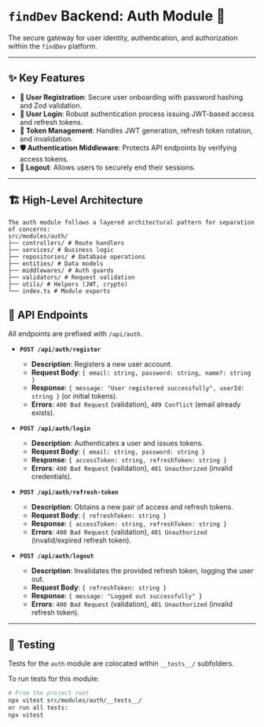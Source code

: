 # `findDev` Backend: Auth Module 🔐

The secure gateway for user identity, authentication, and authorization within the `findDev` platform.

---

## ✨ Key Features

- **📝 User Registration**: Secure user onboarding with password hashing and Zod validation.
- **🔑 User Login**: Robust authentication process issuing JWT-based access and refresh tokens.
- **🔄 Token Management**: Handles JWT generation, refresh token rotation, and invalidation.
- **🛡️ Authentication Middleware**: Protects API endpoints by verifying access tokens.
- **🚪 Logout**: Allows users to securely end their sessions.

---

## 🏗️ High-Level Architecture

```
The auth module follows a layered architectural pattern for separation of concerns:
src/modules/auth/
├── controllers/ # Route handlers
├── services/ # Business logic
├── repositories/ # Database operations
├── entities/ # Data models
├── middlewares/ # Auth guards
├── validators/ # Request validation
├── utils/ # Helpers (JWT, crypto)
└── index.ts # Module exports
```
## 🔗 API Endpoints

All endpoints are prefixed with `/api/auth`.

* **`POST /api/auth/register`**
    * **Description**: Registers a new user account.
    * **Request Body**: `{ email: string, password: string, name?: string }`
    * **Response**: `{ message: "User registered successfully", userId: string }` (or initial tokens).
    * **Errors**: `400 Bad Request` (validation), `409 Conflict` (email already exists).

* **`POST /api/auth/login`**
    * **Description**: Authenticates a user and issues tokens.
    * **Request Body**: `{ email: string, password: string }`
    * **Response**: `{ accessToken: string, refreshToken: string }`
    * **Errors**: `400 Bad Request` (validation), `401 Unauthorized` (invalid credentials).

* **`POST /api/auth/refresh-token`**
    * **Description**: Obtains a new pair of access and refresh tokens.
    * **Request Body**: `{ refreshToken: string }`
    * **Response**: `{ accessToken: string, refreshToken: string }`
    * **Errors**: `400 Bad Request` (validation), `401 Unauthorized` (invalid/expired refresh token).

* **`POST /api/auth/logout`**
    * **Description**: Invalidates the provided refresh token, logging the user out.
    * **Request Body**: `{ refreshToken: string }`
    * **Response**: `{ message: "Logged out successfully" }`
    * **Errors**: `400 Bad Request` (validation), `401 Unauthorized` (invalid refresh token).

---

## 🧪 Testing

Tests for the `auth` module are colocated within `__tests__/` subfolders.

To run tests for this module:

```bash
# From the project root
npx vitest src/modules/auth/__tests__/
or run all tests:
npx vitest
```